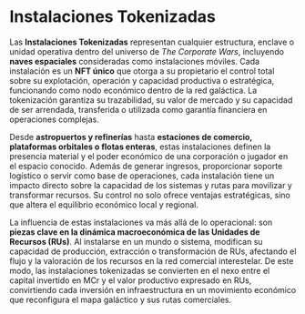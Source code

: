 # Instalaciones Tokenizadas

Las **Instalaciones Tokenizadas** representan cualquier estructura, enclave o unidad operativa dentro del universo de _The Corporate Wars_, incluyendo **naves espaciales** consideradas como instalaciones móviles. Cada instalación es un **NFT único** que otorga a su propietario el control total sobre su explotación, operación y capacidad productiva o estratégica, funcionando como nodo económico dentro de la red galáctica. La tokenización garantiza su trazabilidad, su valor de mercado y su capacidad de ser arrendada, transferida o utilizada como garantía financiera en operaciones complejas.

Desde **astropuertos y refinerías** hasta **estaciones de comercio, plataformas orbitales o flotas enteras**, estas instalaciones definen la presencia material y el poder económico de una corporación o jugador en el espacio conocido. Además de generar ingresos, proporcionar soporte logístico o servir como base de operaciones, cada instalación tiene un impacto directo sobre la capacidad de los sistemas y rutas para movilizar y transformar recursos. Su control no solo ofrece ventajas estratégicas, sino que altera el equilibrio económico local y regional.

La influencia de estas instalaciones va más allá de lo operacional: son **piezas clave en la dinámica macroeconómica de las Unidades de Recursos (RUs)**. Al instalarse en un mundo o sistema, modifican su capacidad de producción, extracción o transformación de RUs, afectando el flujo y la valoración de los recursos en la red comercial interestelar. De este modo, las instalaciones tokenizadas se convierten en el nexo entre el capital invertido en MCr y el valor productivo expresado en RUs, convirtiendo cada inversión en infraestructura en un movimiento económico que reconfigura el mapa galáctico y sus rutas comerciales.
